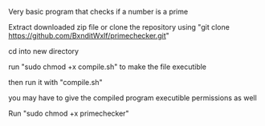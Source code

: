 Very basic program that checks if a number is a prime

Extract downloaded zip file or clone the repository using "git clone https://github.com/BxnditWxlf/primechecker.git"


cd into new directory


run "sudo chmod +x compile.sh" to make the file executible


then run it with "compile.sh"

you may have to give the compiled program executible permissions as well


Run "sudo chmod +x primechecker"
